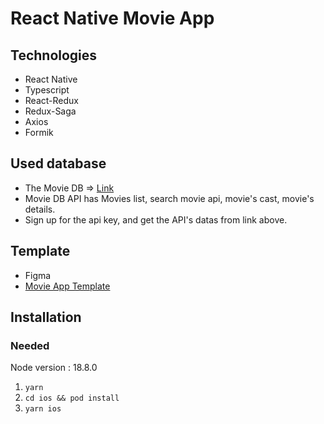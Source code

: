 # React Native Movie App

## Technologies
* React Native
* Typescript
* React-Redux
* Redux-Saga
* Axios
* Formik
  
## Used database
* The Movie DB => [Link](https://developers.themoviedb.org/3/getting-started/introduction)
* Movie DB API has Movies list, search movie api, movie's cast, movie's details.
* Sign up for the api key, and get the API's datas from link above.

## Template
* Figma 
* [Movie App Template](https://www.figma.com/file/6GfqZQ2NjkZ95hkBiOCbXt/Movies-app-(Community)-(Copy)?node-id=0%3A1&t=q5eu163r5h4I85iQ-3)

## Installation
### Needed
Node version : 18.8.0

1. ```yarn```
2. ```cd ios && pod install```
3. ```yarn ios```

